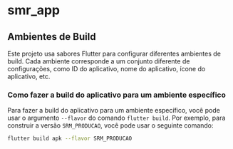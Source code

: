 # smr_app

## Ambientes de Build

Este projeto usa sabores Flutter para configurar diferentes ambientes de build. Cada ambiente corresponde a um conjunto diferente de configurações, como ID do aplicativo, nome do aplicativo, ícone do aplicativo, etc.

### Como fazer a build do aplicativo para um ambiente específico

Para fazer a build do aplicativo para um ambiente específico, você pode usar o argumento `--flavor` do comando `flutter build`. Por exemplo, para construir a versão `SRM_PRODUCAO`, você pode usar o seguinte comando:

```bash
flutter build apk --flavor SRM_PRODUCAO
